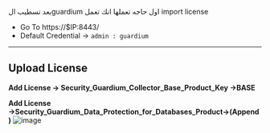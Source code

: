 بعد تسطيب الguardium اول حاجه تعملها انك تعمل import license

- Go To https://$IP:8443/
- Default Credential → `admin : guardium`

---
## Upload License

**Add License → Security_Guardium_Collector_Base_Product_Key  →BASE** 

**Add License →Security_Guardium_Data_Protection_for_Databases_Product→(Append)**
![image](https://user-images.githubusercontent.com/63524369/222966389-14809ca6-4b17-4411-a474-1bede9eae4af.png)
